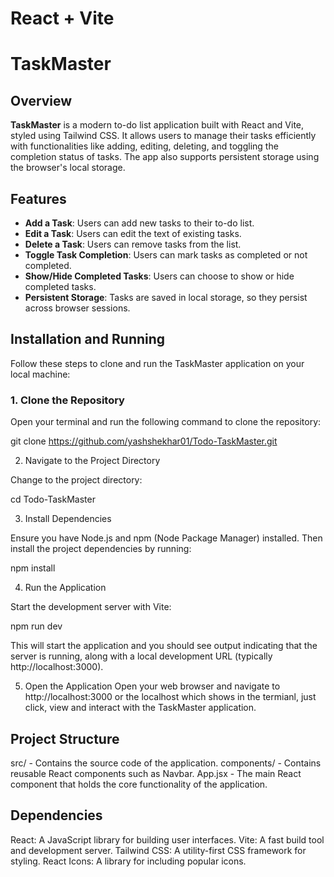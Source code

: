 # React + Vite

# TaskMaster

## Overview

**TaskMaster** is a modern to-do list application built with React and Vite, styled using Tailwind CSS. It allows users to manage their tasks efficiently with functionalities like adding, editing, deleting, and toggling the completion status of tasks. The app also supports persistent storage using the browser's local storage.

## Features

- **Add a Task**: Users can add new tasks to their to-do list.
- **Edit a Task**: Users can edit the text of existing tasks.
- **Delete a Task**: Users can remove tasks from the list.
- **Toggle Task Completion**: Users can mark tasks as completed or not completed.
- **Show/Hide Completed Tasks**: Users can choose to show or hide completed tasks.
- **Persistent Storage**: Tasks are saved in local storage, so they persist across browser sessions.

## Installation and Running

Follow these steps to clone and run the TaskMaster application on your local machine:

### 1. Clone the Repository

Open your terminal and run the following command to clone the repository:

git clone https://github.com/yashshekhar01/Todo-TaskMaster.git

2. Navigate to the Project Directory
   
Change to the project directory:

cd Todo-TaskMaster

3. Install Dependencies
   
Ensure you have Node.js and npm (Node Package Manager) installed. Then install the project dependencies by running:

npm install

4. Run the Application
   
Start the development server with Vite:

npm run dev

This will start the application and you should see output indicating that the server is running, along with a local development URL (typically http://localhost:3000).

5. Open the Application
Open your web browser and navigate to http://localhost:3000 or the localhost which shows in the termianl, just click, view and interact with the TaskMaster application.

## Project Structure

src/ - Contains the source code of the application.
components/ - Contains reusable React components such as Navbar.
App.jsx - The main React component that holds the core functionality of the application.

## Dependencies

React: A JavaScript library for building user interfaces.
Vite: A fast build tool and development server.
Tailwind CSS: A utility-first CSS framework for styling.
React Icons: A library for including popular icons.
